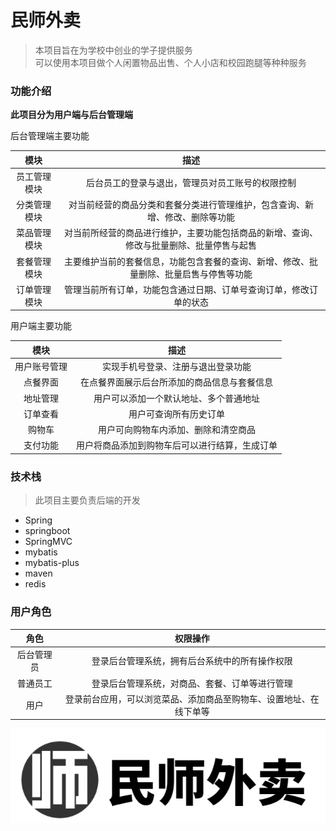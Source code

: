 # 民师外卖
> 本项目旨在为学校中创业的学子提供服务<br/>
> 可以使用本项目做个人闲置物品出售、个人小店和校园跑腿等种种服务<br/>

### 功能介绍
**此项目分为用户端与后台管理端<br/>**

后台管理端主要功能<br/>

| 模块 | 描述 |
| :---: | :---: |
| 员工管理模块 | 后台员工的登录与退出，管理员对员工账号的权限控制 |
| 分类管理模块 | 对当前经营的商品分类和套餐分类进行管理维护，包含查询、新增、修改、删除等功能 |
| 菜品管理模块 | 对当前所经营的商品进行维护，主要功能包括商品的新增、查询、修改与批量删除、批量停售与起售 |
| 套餐管理模块 | 主要维护当前的套餐信息，功能包含套餐的查询、新增、修改、批量删除、批量启售与停售等功能 |
| 订单管理模块 | 管理当前所有订单，功能包含通过日期、订单号查询订单，修改订单的状态 |

用户端主要功能<br/>

| 模块 | 描述 |
| :----: | :----: |
| 用户账号管理 | 实现手机号登录、注册与退出登录功能 |
| 点餐界面 | 在点餐界面展示后台所添加的商品信息与套餐信息 |
| 地址管理 | 用户可以添加一个默认地址、多个普通地址 |
| 订单查看 | 用户可查询所有历史订单 |
| 购物车 | 用户可向购物车内添加、删除和清空商品 |
| 支付功能 | 用户将商品添加到购物车后可以进行结算，生成订单 |

### 技术栈
> 此项目主要负责后端的开发
- Spring
- springboot
- SpringMVC
- mybatis
- mybatis-plus
- maven
- redis
### 用户角色
| 角色 | 权限操作 |
| :---: | :---: |
| 后台管理员 | 登录后台管理系统，拥有后台系统中的所有操作权限 |
| 普通员工 | 登录后台管理系统，对商品、套餐、订单等进行管理 |
| 用户 | 登录前台应用，可以浏览菜品、添加商品至购物车、设置地址、在线下单等 |

![](./src/main/resources/backend/images/login/logo.png )